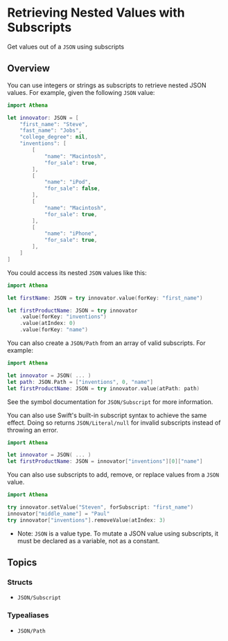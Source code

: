 # Retrieving Nested Values with Subscripts

Get values out of a ``JSON`` using subscripts

## Overview

You can use integers or strings as subscripts to retrieve nested JSON values. For example, given the following ``JSON`` value:

```swift
import Athena

let innovator: JSON = [
    "first_name": "Steve",
    "fast_name": "Jobs",
    "college_degree": nil,
    "inventions": [
        [
            "name": "Macintosh",
            "for_sale": true,
        ],
        [
            "name": "iPod",
            "for_sale": false,
        ],
        [
            "name": "Macintosh",
            "for_sale": true,
        ],
        [
            "name": "iPhone",
            "for_sale": true,
        ],
    ]
]
```

You could access its nested ``JSON`` values like this:

```swift
import Athena

let firstName: JSON = try innovator.value(forKey: "first_name")

let firstProductName: JSON = try innovator
    .value(forKey: "inventions")
    .value(atIndex: 0)
    .value(forKey: "name")
```

You can also create a ``JSON/Path`` from an array of valid subscripts. For example:

```swift
import Athena

let innovator = JSON( ... )
let path: JSON.Path = ["inventions", 0, "name"]
let firstProductName: JSON = try innovator.value(atPath: path)
```

See the symbol documentation for ``JSON/Subscript`` for more information.

You can also use Swift's built-in subscript syntax to achieve the same effect.
Doing so returns ``JSON/Literal/null`` for invalid subscripts instead of throwing an error.

```swift
import Athena

let innovator = JSON( ... )
let firstProductName: JSON = innovator["inventions"][0]["name"]
```

You can also use subscripts to add, remove, or replace values from a ``JSON`` value.

```swift
import Athena

try innovator.setValue("Steven", forSubscript: "first_name")
innovator["middle_name"] = "Paul"
try innovator["inventions"].removeValue(atIndex: 3)
```

- Note: ``JSON`` is a value type. To mutate a JSON value using subscripts, it must be declared as a variable, not as a constant.

## Topics

### Structs

- ``JSON/Subscript``

### Typealiases

- ``JSON/Path``
